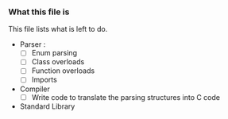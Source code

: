 ### What this file is
This file lists what is left to do.
- Parser : 
  - [ ] Enum parsing
  - [ ] Class overloads
  - [ ] Function overloads
  - [ ] Imports
- Compiler
  - [ ] Write code to translate the parsing structures into C code
- Standard Library